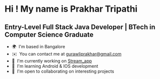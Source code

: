 Hi ! My name is Prakhar Tripathi
========================================================================================================================================

Entry-Level Full Stack Java Developer | BTech in Computer Science Graduate
--------------------------------------------------------------------------

* 🌍  I'm based in Bangalore
* ✉️  You can contact me at [gurawliprakhar@gmail.com](mailto:gurawliprakhar@gmail.com)
* 🚀  I'm currently working on [Stream_app](https://github.com/gurawliprakhar/Stream_app)
* 🧠  I'm learning Android & IOS development
* 🤝  I'm open to collaborating on interesting projects




